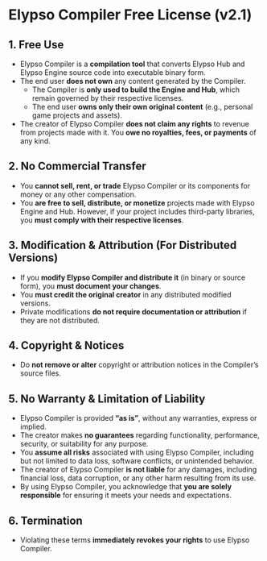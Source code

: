 # Elypso Compiler Free License (v2.1)

## 1. Free Use
- Elypso Compiler is a **compilation tool** that converts Elypso Hub and Elypso Engine source code into executable binary form.
- The end user **does not own** any content generated by the Compiler.  
  - The Compiler is **only used to build the Engine and Hub**, which remain governed by their respective licenses.  
  - The end user **owns only their own original content** (e.g., personal game projects and assets).
- The creator of Elypso Compiler **does not claim any rights** to revenue from projects made with it. You **owe no royalties, fees, or payments** of any kind.

## 2. No Commercial Transfer
- You **cannot sell, rent, or trade** Elypso Compiler or its components for money or any other compensation.
- You **are free to sell, distribute, or monetize** projects made with Elypso Engine and Hub. However, if your project includes third-party libraries, you **must comply with their respective licenses**.

## 3. Modification & Attribution (For Distributed Versions)
- If you **modify Elypso Compiler and distribute it** (in binary or source form), you **must document your changes**.
- You **must credit the original creator** in any distributed modified versions.
- Private modifications **do not require documentation or attribution** if they are not distributed.

## 4. Copyright & Notices
- Do **not remove or alter** copyright or attribution notices in the Compiler’s source files.

## 5. No Warranty & Limitation of Liability
- Elypso Compiler is provided **“as is”**, without any warranties, express or implied.
- The creator makes **no guarantees** regarding functionality, performance, security, or suitability for any purpose.
- You **assume all risks** associated with using Elypso Compiler, including but not limited to data loss, software conflicts, or unintended behavior.
- The creator of Elypso Compiler **is not liable** for any damages, including financial loss, data corruption, or any other harm resulting from its use.
- By using Elypso Compiler, you acknowledge that **you are solely responsible** for ensuring it meets your needs and expectations.

## 6. Termination
- Violating these terms **immediately revokes your rights** to use Elypso Compiler.
